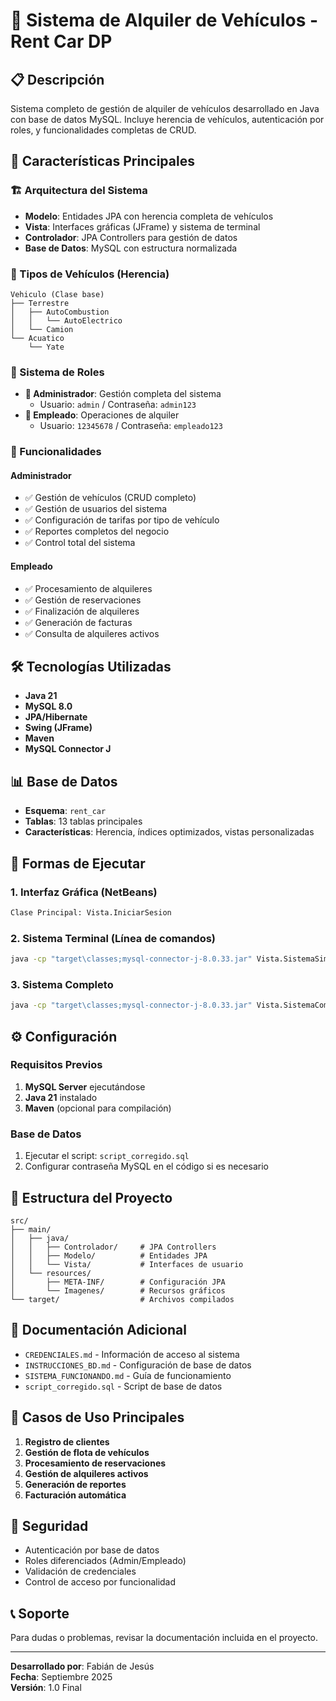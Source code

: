 # 🚗 Sistema de Alquiler de Vehículos - Rent Car DP

## 📋 Descripción
Sistema completo de gestión de alquiler de vehículos desarrollado en Java con base de datos MySQL. Incluye herencia de vehículos, autenticación por roles, y funcionalidades completas de CRUD.

## 🚀 Características Principales

### 🏗️ Arquitectura del Sistema
- **Modelo**: Entidades JPA con herencia completa de vehículos
- **Vista**: Interfaces gráficas (JFrame) y sistema de terminal
- **Controlador**: JPA Controllers para gestión de datos
- **Base de Datos**: MySQL con estructura normalizada

### 🚙 Tipos de Vehículos (Herencia)
```
Vehiculo (Clase base)
├── Terrestre
│   ├── AutoCombustion
│   │   └── AutoElectrico
│   └── Camion
└── Acuatico
    └── Yate
```

### 👥 Sistema de Roles
- **👑 Administrador**: Gestión completa del sistema
  - Usuario: `admin` / Contraseña: `admin123`
- **👷 Empleado**: Operaciones de alquiler
  - Usuario: `12345678` / Contraseña: `empleado123`

### 🔧 Funcionalidades

#### Administrador
- ✅ Gestión de vehículos (CRUD completo)
- ✅ Gestión de usuarios del sistema
- ✅ Configuración de tarifas por tipo de vehículo
- ✅ Reportes completos del negocio
- ✅ Control total del sistema

#### Empleado
- ✅ Procesamiento de alquileres
- ✅ Gestión de reservaciones
- ✅ Finalización de alquileres
- ✅ Generación de facturas
- ✅ Consulta de alquileres activos

## 🛠️ Tecnologías Utilizadas
- **Java 21**
- **MySQL 8.0**
- **JPA/Hibernate**
- **Swing (JFrame)**
- **Maven**
- **MySQL Connector J**

## 📊 Base de Datos
- **Esquema**: `rent_car`
- **Tablas**: 13 tablas principales
- **Características**: Herencia, índices optimizados, vistas personalizadas

## 🚀 Formas de Ejecutar

### 1. **Interfaz Gráfica (NetBeans)**
```bash
Clase Principal: Vista.IniciarSesion
```

### 2. **Sistema Terminal (Línea de comandos)**
```bash
java -cp "target\classes;mysql-connector-j-8.0.33.jar" Vista.SistemaSimpleBD
```

### 3. **Sistema Completo**
```bash
java -cp "target\classes;mysql-connector-j-8.0.33.jar" Vista.SistemaCompletoBD
```

## ⚙️ Configuración

### Requisitos Previos
1. **MySQL Server** ejecutándose
2. **Java 21** instalado
3. **Maven** (opcional para compilación)

### Base de Datos
1. Ejecutar el script: `script_corregido.sql`
2. Configurar contraseña MySQL en el código si es necesario

## 📁 Estructura del Proyecto
```
src/
├── main/
│   ├── java/
│   │   ├── Controlador/     # JPA Controllers
│   │   ├── Modelo/          # Entidades JPA
│   │   └── Vista/           # Interfaces de usuario
│   └── resources/
│       ├── META-INF/        # Configuración JPA
│       └── Imagenes/        # Recursos gráficos
└── target/                  # Archivos compilados
```

## 📖 Documentación Adicional
- `CREDENCIALES.md` - Información de acceso al sistema
- `INSTRUCCIONES_BD.md` - Configuración de base de datos
- `SISTEMA_FUNCIONANDO.md` - Guía de funcionamiento
- `script_corregido.sql` - Script de base de datos

## 🎯 Casos de Uso Principales
1. **Registro de clientes**
2. **Gestión de flota de vehículos**
3. **Procesamiento de reservaciones**
4. **Gestión de alquileres activos**
5. **Generación de reportes**
6. **Facturación automática**

## 🔐 Seguridad
- Autenticación por base de datos
- Roles diferenciados (Admin/Empleado)
- Validación de credenciales
- Control de acceso por funcionalidad

## 📞 Soporte
Para dudas o problemas, revisar la documentación incluida en el proyecto.

---
**Desarrollado por**: Fabián de Jesús  
**Fecha**: Septiembre 2025  
**Versión**: 1.0 Final